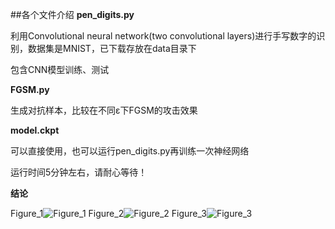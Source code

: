 ##各个文件介绍
**pen_digits.py**

利用Convolutional neural network(two convolutional layers)进行手写数字的识别，数据集是MNIST，已下载存放在data目录下

包含CNN模型训练、测试

**FGSM.py**

生成对抗样本，比较在不同ε下FGSM的攻击效果

**model.ckpt**

可以直接使用，也可以运行pen_digits.py再训练一次神经网络

运行时间5分钟左右，请耐心等待！

**结论**

Figure_1![Figure_1](https://img-blog.csdnimg.cn/20210111225145672.png?x-oss-process=image/watermark,type_ZmFuZ3poZW5naGVpdGk,shadow_10,text_aHR0cHM6Ly9ibG9nLmNzZG4ubmV0L3dlaXhpbl80MDUwMjAxOA==,size_16,color_FFFFFF,t_70#pic_center)
Figure_2![Figure_2](https://img-blog.csdnimg.cn/20210111225145876.png?x-oss-process=image/watermark,type_ZmFuZ3poZW5naGVpdGk,shadow_10,text_aHR0cHM6Ly9ibG9nLmNzZG4ubmV0L3dlaXhpbl80MDUwMjAxOA==,size_16,color_FFFFFF,t_70#pic_center)
Figure_3![Figure_3](https://img-blog.csdnimg.cn/20210111225145713.png?x-oss-process=image/watermark,type_ZmFuZ3poZW5naGVpdGk,shadow_10,text_aHR0cHM6Ly9ibG9nLmNzZG4ubmV0L3dlaXhpbl80MDUwMjAxOA==,size_16,color_FFFFFF,t_70#pic_center)
